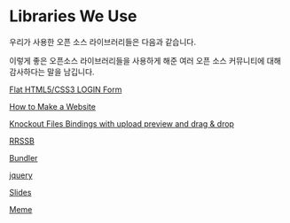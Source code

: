 # Libraries We Use

우리가 사용한 오픈 소스 라이브러리들은 다음과 같습니다.

이렇게 좋은 오픈소스 라이브러리들을 사용하게 해준 여러 오픈 소스 커뮤니티에 대해 감사하다는 말을 남깁니다.


[Flat HTML5/CSS3 LOGIN Form](https://github.com/gunoong011/os_second_project/blob/master/Library_License/MIT%20/Flat_HTML5:CSS3_LOGIN_Form_License.md)

[How to Make a Website](https://github.com/gunoong011/os_second_project/blob/master/Library_License/MIT%20/HowToMakeAWebsiteLicense.md)

[Knockout Files Bindings with upload preview and drag & drop](https://github.com/gunoong011/os_second_project/blob/master/Library_License/MIT%20/KnockoutFilesLicense.md)

[RRSSB](https://github.com/gunoong011/os_second_project/blob/master/Library_License/MIT%20/RRSSB_LIcense.md)

[Bundler](https://github.com/gunoong011/os_second_project/blob/master/Library_License/MIT%20/BundlerLicense.md)

[jquery](https://github.com/gunoong011/os_second_project/blob/master/Library_License/MIT%20/jqueryLicense.md)

[Slides](https://github.com/gunoong011/os_second_project/blob/master/Library_License/Apache_2.0/SlidesLicense.md)

[Meme](https://github.com/gunoong011/os_second_project/blob/master/Library_License/Apache_2.0/SlidesLicense.md)